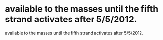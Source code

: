 # available to the masses until the fifth strand activates after 5/5/2012.

available to the masses until the fifth strand activates after 5/5/2012.